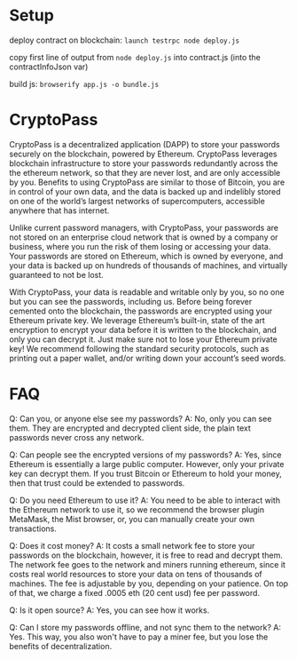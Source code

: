 # Setup
deploy contract on blockchain:
   `launch testrpc
    node deploy.js`

  copy first line of output from `node deploy.js` into contract.js (into the contractInfoJson var)

build js:
    `browserify app.js -o bundle.js`


# CryptoPass

  CryptoPass is a decentralized application (DAPP) to store your passwords
securely on the blockchain, powered by Ethereum. CryptoPass leverages
blockchain infrastructure to store your passwords redundantly across the the
ethereum network, so that they are never lost, and are only accessible by you.
Benefits to using CryptoPass are similar to those of Bitcoin, you are in
control of your own data, and the data is backed up and indelibly stored on one
of the world’s largest networks of supercomputers, accessible anywhere that has
internet.

  Unlike current password managers, with CryptoPass, your passwords are not
stored on an enterprise cloud network that is owned by a company or business,
where you run the risk of them losing or accessing your data. Your passwords
are stored on Ethereum, which is owned by everyone, and your data is backed up
on hundreds of thousands of machines, and virtually guaranteed to not be lost.

  With CryptoPass, your data is readable and writable only by you, so no one
but you can see the passwords, including us. Before being forever cemented onto
the blockchain, the passwords are encrypted using your Ethereum private key. We
leverage Ethereum’s built-in, state of the art encryption to encrypt your data
before it is written to the blockchain, and only you can decrypt it. Just make
sure not to lose your Ethereum private key! We recommend following the standard
security protocols, such as printing out a paper wallet, and/or writing down
your account’s seed words.

# FAQ

Q: Can you, or anyone else see my passwords?
A: No, only you can see them. They are encrypted and decrypted client side, the
   plain text passwords never cross any network.

Q: Can people see the encrypted versions of my passwords?
A: Yes, since Ethereum is essentially a large public computer. However, only
   your private key can decrypt them. If you trust Bitcoin or Ethereum to hold
   your money, then that trust could be extended to passwords.

Q: Do you need Ethereum to use it?
A: You need to be able to interact with the Ethereum network to use it, so we
   recommend the browser plugin MetaMask, the Mist browser, or, you can manually
   create your own transactions.

Q: Does it cost money?
A: It costs a small network fee to store your passwords on the blockchain,
   however, it is free to read and decrypt them. The network fee goes to the
   network and miners running ethereum, since it costs real world resources to
   store your data on tens of thousands of machines. The fee is adjustable by you,
   depending on your patience. On top of that, we charge a fixed .0005 eth (20
   cent usd) fee per password. 

Q: Is it open source?
A: Yes, you can see how it works. <github link>

Q: Can I store my passwords offline, and not sync them to the network?
A: Yes. This way, you also won't have to pay a miner fee, but you lose the
   benefits of decentralization.
